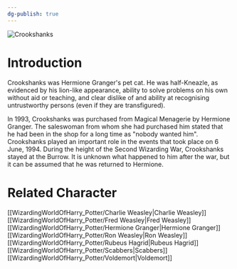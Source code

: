```yaml
---
dg-publish: true
---
```

![Crookshanks](http://rxbg5ysja.bkt.gdipper.com/Crookshanks.png)
# Introduction
Crookshanks was Hermione Granger's pet cat. He was half-Kneazle, as evidenced by his lion-like appearance, ability to solve problems on his own without aid or teaching, and clear dislike of and ability at recognising untrustworthy persons (even if they are transfigured).

In 1993, Crookshanks was purchased from Magical Menagerie by Hermione Granger. The saleswoman from whom she had purchased him stated that he had been in the shop for a long time as "nobody wanted him". Crookshanks played an important role in the events that took place on 6 June, 1994. During the height of the Second Wizarding War, Crookshanks stayed at the Burrow. It is unknown what happened to him after the war, but it can be assumed that he was returned to Hermione.

# Related Character
[[WizardingWorldOfHarry_Potter/Charlie Weasley\|Charlie Weasley]]
[[WizardingWorldOfHarry_Potter/Fred Weasley\|Fred Weasley]]
[[WizardingWorldOfHarry_Potter/Hermione Granger\|Hermione Granger]]
[[WizardingWorldOfHarry_Potter/Ron Weasley\|Ron Weasley]]
[[WizardingWorldOfHarry_Potter/Rubeus Hagrid\|Rubeus Hagrid]]
[[WizardingWorldOfHarry_Potter/Scabbers\|Scabbers]]
[[WizardingWorldOfHarry_Potter/Voldemort\|Voldemort]]
